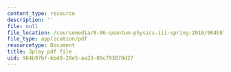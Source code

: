 ```yaml
---
content_type: resource
description: ''
file: null
file_location: /coursemedia/8-06-quantum-physics-iii-spring-2018/964b97bfbbd828e5aa2309c793870d27_N9f0MIzNcmI.pdf
file_type: application/pdf
resourcetype: Document
title: 3play pdf file
uid: 964b97bf-bbd8-28e5-aa23-09c793870d27
---
```

